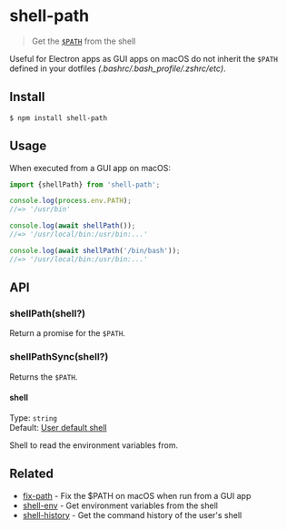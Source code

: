 # shell-path

> Get the [`$PATH`](https://en.wikipedia.org/wiki/PATH_(variable)) from the shell

Useful for Electron apps as GUI apps on macOS do not inherit the `$PATH` defined in your dotfiles *(.bashrc/.bash_profile/.zshrc/etc)*.

## Install

```
$ npm install shell-path
```

## Usage

When executed from a GUI app on macOS:

```js
import {shellPath} from 'shell-path';

console.log(process.env.PATH);
//=> '/usr/bin'

console.log(await shellPath());
//=> '/usr/local/bin:/usr/bin:...'

console.log(await shellPath('/bin/bash'));
//=> '/usr/local/bin:/usr/bin:...'
```

## API

### shellPath(shell?)

Return a promise for the `$PATH`.

### shellPathSync(shell?)

Returns the `$PATH`.

#### shell

Type: `string`\
Default: [User default shell](https://github.com/sindresorhus/default-shell)

Shell to read the environment variables from.

## Related

- [fix-path](https://github.com/sindresorhus/fix-path) - Fix the $PATH on macOS when run from a GUI app
- [shell-env](https://github.com/sindresorhus/shell-env) - Get environment variables from the shell
- [shell-history](https://github.com/sindresorhus/shell-history) - Get the command history of the user's shell
